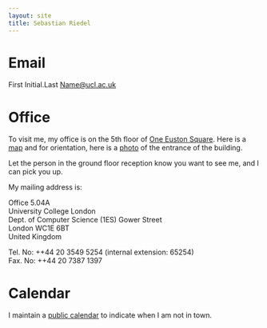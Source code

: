 ```yaml
---
layout: site
title: Sebastian Riedel
---
```


Email
=======
First Initial.Last Name@ucl.ac.uk

Office
=======
To visit me, my office is on the 5th floor of [One Euston Square](http://oneustonsq.com/). Here is a [map](http://goo.gl/maps/JgIEK)
and for orientation, here is a [photo](http://images.officespacelondon.com/scaled_photos/photo-14667-14.jpg) of the entrance of the building.

Let the person in the ground floor reception know you want to see me, and I can pick you up.

My mailing address is:

Office 5.04A  
University College London  
Dept. of Computer Science (1ES) 
Gower Street  
London WC1E 6BT  
United Kingdom  

Tel. No: ++44 20 3549 5254 (internal extension: 65254) <br>
Fax. No: ++44 20 7387 1397  

Calendar
========

I maintain a [public calendar](https://www.google.com/calendar/embed?src=73nhsfs6pauc4gvaas9an85apo%40group.calendar.google.com&ctz=Europe/London) to indicate when I am not in town.   
  
